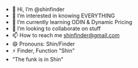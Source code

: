 - 👋 Hi, I’m @shinfinder
- 👀 I’m interested in knowing EVERYTHING
- 🌱 I’m currently learning ODIN & Dynamic Pricing
- 💞️ I’m looking to collaborate on stuff
- 📫 How to reach me shinfinder@gmail.com
- 😄 Pronouns: Shin/Finder
- ⚡ Finder, Function "Shin"
- "The funk is in Shin"

<!---
shinfinder/shinfinder is a ✨ special ✨ repository because its `README.md` (this file) appears on your GitHub profile.
You can click the Preview link to take a look at your changes.
--->
